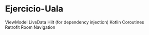 # Ejercicio-Uala

ViewModel
LiveData
Hilt (for dependency injection)
Kotlin Coroutines
Retrofit
Room
Navigation
